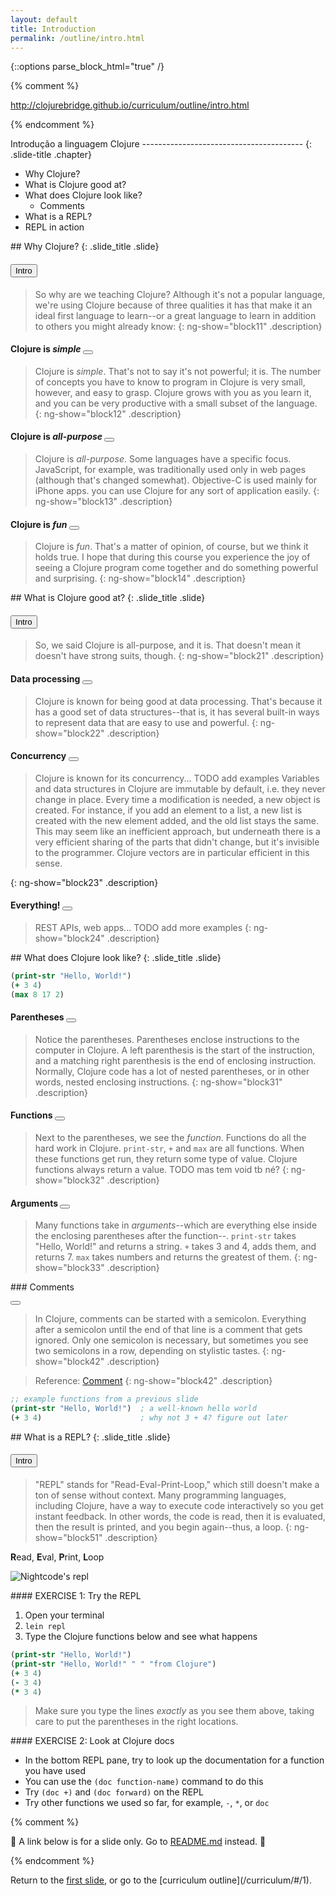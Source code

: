 ```yaml
---
layout: default
title: Introduction
permalink: /outline/intro.html
---
```


{::options parse_block_html="true" /}

{% comment %}

http://clojurebridge.github.io/curriculum/outline/intro.html

{% endcomment %}

<section>
Introdução a linguagem Clojure
----------------------------------------
{: .slide-title .chapter}

* Why Clojure?
* What is Clojure good at?
* What does Clojure look like?
    - Comments
* What is a REPL?
* REPL in action
</section>

<section ng-controller="NarrativeController">
## Why Clojure?
{: .slide_title .slide}

#### <button class="link" ng-model="block11" ng-click="block11=!block11">Intro</button>

> So why are we teaching Clojure?
> Although it's not a popular language, we're using Clojure because of three qualities
> it has that make it an ideal first language to learn--or a great
> language to learn in addition to others you might already know:
{: ng-show="block11" .description}

#### Clojure is _simple_ <button class="link" ng-bind-html="details" ng-model="block12" ng-click="block12=!block12"></button>

> Clojure is _simple_. That's not to say it's not powerful; it is. The
> number of concepts you have to know to program in Clojure is very
> small, however, and easy to grasp. Clojure grows with you as you
> learn it, and you can be very productive with a small subset of the
> language.
{: ng-show="block12" .description}

#### Clojure is _all-purpose_ <button class="link" ng-bind-html="details" ng-model="block13" ng-click="block13=!block13"></button>

> Clojure is _all-purpose_. Some languages have a specific focus.
> JavaScript, for example, was traditionally used only in web pages
> (although that's changed somewhat). Objective-C is used mainly for
> iPhone apps.
> you can use Clojure for any sort of application easily.
{: ng-show="block13" .description}

#### Clojure is _fun_ <button class="link" ng-bind-html="details" ng-model="block14" ng-click="block14=!block14"></button>

> Clojure is _fun_. That's a matter of opinion, of course, but we
> think it holds true. I hope that during this course you experience
> the joy of seeing a Clojure program come together and do something
> powerful and surprising.
{: ng-show="block14" .description}
</section>

<section ng-controller="NarrativeController">
## What is Clojure good at?
{: .slide_title .slide}

#### <button class="link" ng-model="block21" ng-click="block21=!block21">Intro</button>

> So, we said Clojure is all-purpose, and it is. That doesn't mean it
> doesn't have strong suits, though.
{: ng-show="block21" .description}

#### Data processing <button class="link" ng-bind-html="details" ng-model="block22" ng-click="block22=!block22"></button>

> Clojure is known for being good at data processing. That's because
> it has a good set of data structures--that is, it has several
> built-in ways to represent data that are easy to use and powerful.
{: ng-show="block22" .description}

#### Concurrency <button class="link" ng-bind-html="details" ng-model="block23" ng-click="block23=!block23"></button>

> Clojure is known for its concurrency... TODO add examples
Variables and data structures in Clojure are immutable by default, i.e. they never change in place. Every time a modification is needed, a new object is created. For instance, if you add an element to a list, a new list is created with the new element added, and the old list stays the same.
>This may seem like an inefficient approach, but underneath there is a very efficient sharing of the parts that didn't change, but it's invisible to the programmer. Clojure vectors are in particular efficient in this sense.

{: ng-show="block23" .description}

#### Everything! <button class="link" ng-bind-html="details" ng-model="block24" ng-click="block24=!block24"></button>

> REST APIs, web apps... TODO add more examples
{: ng-show="block24" .description}
</section>

<section ng-controller="NarrativeController">
## What does Clojure look like?
{: .slide_title .slide}

```clojure
(print-str "Hello, World!")
(+ 3 4)
(max 8 17 2)
```

#### Parentheses <button class="link" ng-bind-html="details" ng-model="block31" ng-click="block31=!block31"></button>

> Notice the parentheses. Parentheses enclose instructions to the
> computer in Clojure. A left parenthesis
> is the start of the instruction, and a matching right parenthesis is
> the end of enclosing instruction. Normally, Clojure code has a lot
> of nested parentheses, or in other words, nested enclosing instructions.
{: ng-show="block31" .description}

#### Functions <button class="link" ng-bind-html="details" ng-model="block32" ng-click="block32=!block32"></button>

> Next to the parentheses, we see the _function_.
> Functions do all the hard work in Clojure.
> `print-str`, `+` and `max` are all functions.
> When these functions get run, they return some type of value.
> Clojure functions always return a value. TODO mas tem void tb né?
{: ng-show="block32" .description}

#### Arguments <button class="link" ng-bind-html="details" ng-model="block33" ng-click="block33=!block33"></button>

> Many functions take in _arguments_--which are everything else inside
> the enclosing parentheses after the function--.
> `print-str` takes "Hello, World!" and returns a string.
> `+` takes 3 and 4, adds them, and returns 7.
> `max` takes numbers and returns the greatest of them.
{: ng-show="block33" .description}
</section>

<section ng-controller="NarrativeController">
### Comments

<button class="link" ng-bind-html="details" ng-model="block42" ng-click="block42=!block42"></button>

> In Clojure, comments can be started with a semicolon. Everything
> after a semicolon until the end of that line is a comment that gets
> ignored. Only one semicolon is necessary, but
> sometimes you see two semicolons in a row, depending on stylistic
> tastes.
{: ng-show="block42" .description}

> Reference: [Comment](http://clojurebridge.github.io/community-docs/docs/clojure/comment/)
{: ng-show="block42" .description}

```clojure
;; example functions from a previous slide
(print-str "Hello, World!")  ; a well-known hello world
(+ 3 4)                      ; why not 3 + 4? figure out later

```
</section>

<section>
## What is a REPL?
{: .slide_title .slide}

#### <button class="link" ng-model="block51" ng-click="block51=!block51">Intro</button>

> "REPL" stands for "Read-Eval-Print-Loop," which still doesn't make a
> ton of sense without context. Many programming languages, including
> Clojure, have a way to execute code interactively so you get instant
> feedback. In other words, the code is read, then it is evaluated,
> then the result is printed, and you begin again--thus, a loop.
{: ng-show="block51" .description}

**R**ead, **E**val, **P**rint, **L**oop

![Nightcode's repl](img/repl.png)

</section>

<section>
#### EXERCISE 1: Try the REPL

1. Open your terminal
2. `lein repl`
3. Type the Clojure functions below and see what happens

```clojure
(print-str "Hello, World!")
(print-str "Hello, World!" " " "from Clojure")
(+ 3 4)
(- 3 4)
(* 3 4)
```
> Make sure you type the lines <em>exactly</em> as you see them above,
> taking care to put the parentheses in the right locations.
</section>

<section>
#### EXERCISE 2: Look at Clojure docs

* In the bottom REPL pane, try to look up the documentation for a function you have used
* You can use the `(doc function-name)` command to do this
* Try `(doc +)` and `(doc forward)` on the REPL
* Try other functions we used so far, for example, `-`, `*`, or `doc`
</section>

{% comment %}

:star2: A link below is for a slide only. Go to [README.md](../README.md)
instead. :star2:

{% endcomment %}

<section>
Return to the <a href="javascript:;" onClick="Reveal.slide(1);">first slide</a>,
or go to the [curriculum outline](/curriculum/#/1).
</section>

